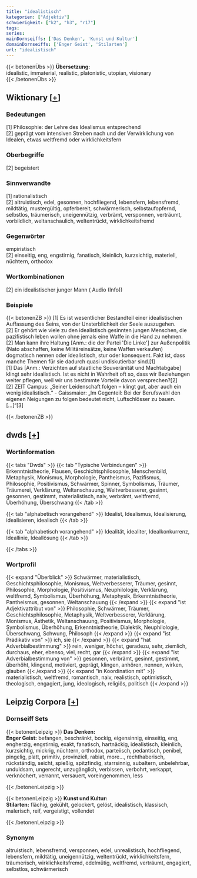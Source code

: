 ```yaml
---
title: "idealistisch"
kategorien: ["Adjektiv"]
schwierigkeit: ["k2", "h3", "r17"]
tags:
series:
mainDornseiffs: ['Das Denken', 'Kunst und Kultur']
domainDornseiffs: ['Enger Geist', 'Stilarten']
url: "idealistisch"
---
```


{{< betonenÜbs >}}
**Übersetzung:**  
idealistic, immaterial, realistic, platonistic, utopian, visionary  
{{< /betonenÜbs >}}

## Wiktionary [[+](https://de.wiktionary.org/wiki/idealistisch)]

### Bedeutungen
[1] Philosophie: der Lehre des Idealismus entsprechend  
[2] geprägt vom intensiven Streben nach und der Verwirklichung von Idealen, etwas weltfremd oder wirklichkeitsfern  

### Oberbegriffe
[2] begeistert  

### Sinnverwandte
[1] rationalistisch  
[2] altruistisch, edel, gesonnen, hochfliegend, lebensfern, lebensfremd, mildtätig, mustergültig, opferbereit, schwärmerisch, selbstaufopfernd, selbstlos, träumerisch, uneigennützig, verbrämt, versponnen, verträumt, vorbildlich, weltanschaulich, weltentrückt, wirklichkeitsfremd  

### Gegenwörter
empiristisch  
[2] einseitig, eng, engstirnig, fanatisch, kleinlich, kurzsichtig, materiell, nüchtern, orthodox  

### Wortkombinationen
[2] ein idealistischer junger Mann ( Audio (Info))  

### Beispiele
{{< betonenZB >}}
[1] Es ist wesentlicher Bestandteil einer idealistischen Auffassung des Seins, von der Unsterblichkeit der Seele auszugehen.  
[2] Er gehört wie viele zu den idealistisch gesinnten jungen Menschen, die pazifistisch leben wollen ohne jemals eine Waffe in die Hand zu nehmen.  
[2] Man kann ihre Haltung [Anm.: die der Partei 'Die Linke'] zur Außenpolitik (Nato abschaffen, keine Militäreinsätze, keine Waffen verkaufen) dogmatisch nennen oder idealistisch, stur oder konsequent. Fakt ist, dass manche Themen für sie dadurch quasi undiskutierbar sind.[1]  
[1] Das [Anm.: Verzichten auf staatliche Souveränität und Machtabgabe] klingt sehr idealistisch. Ist es nicht in Wahrheit oft so, dass wir Beziehungen weiter pflegen, weil wir uns bestimmte Vorteile davon versprechen?[2]  
[2] ZEIT Campus: „Seiner Leidenschaft folgen – klingt gut, aber auch ein wenig idealistisch.“ - Gaissmaier: „Im Gegenteil: Bei der Berufswahl den eigenen Neigungen zu folgen bedeutet nicht, Luftschlösser zu bauen. […]“[3]  

{{< /betonenZB >}}


## dwds [[+](https://www.dwds.de/wb/idealistisch)]

### Wortinformation
{{< tabs "Dwds" >}}
{{< tab "Typische Verbindungen" >}}
Erkenntnistheorie, Flausen, Geschichtsphilosophie, Menschenbild, Metaphysik, Monismus, Morphologie, Pantheismus, Pazifismus, Philosophie, Positivismus, Schwärmer, Spinner, Symbolismus, Träumer, Träumerei, Verklärung, Weltanschauung, Weltverbesserer, gesinnt, gesonnen, gestimmt, materialistisch, naiv, verbrämt, weltfremd, Überhöhung, Überschwang
{{< /tab >}}

{{< tab "alphabetisch vorangehend" >}}
Idealist, Idealismus, Idealisierung, idealisieren, idealisch
{{< /tab >}}

{{< tab "alphabetisch vorangehend" >}}
Idealität, idealiter, Idealkonkurrenz, Ideallinie, Ideallösung
{{< /tab >}}

{{< /tabs >}}

### Wortprofil
{{< expand "Überblick" >}} Schwärmer, materialistisch, Geschichtsphilosophie, Monismus, Weltverbesserer, Träumer, gesinnt, Philosophie, Morphologie, Positivismus, Neuphilologie, Verklärung, weltfremd, Symbolismus, Überhöhung, Metaphysik, Erkenntnistheorie, Pantheismus, gesonnen, Weltanschauung {{< /expand >}}
{{< expand "ist Adjektivattribut von" >}} Philosophie, Schwärmer, Träumer, Geschichtsphilosophie, Metaphysik, Weltverbesserer, Verklärung, Monismus, Ästhetik, Weltanschauung, Positivismus, Morphologie, Symbolismus, Überhöhung, Erkenntnistheorie, Dialektik, Neuphilologie, Überschwang, Schwung, Philosoph {{< /expand >}}
{{< expand "ist Prädikativ von" >}} ich, sie {{< /expand >}}
{{< expand "hat Adverbialbestimmung" >}} rein, weniger, höchst, geradezu, sehr, ziemlich, durchaus, eher, ebenso, viel, recht, gar {{< /expand >}}
{{< expand "ist Adverbialbestimmung von" >}} gesonnen, verbrämt, gesinnt, gestimmt, überhöht, klingend, motiviert, geprägt, klingen, anhören, nennen, wirken, glauben {{< /expand >}}
{{< expand "in Koordination mit" >}} materialistisch, weltfremd, romantisch, naiv, realistisch, optimistisch, theologisch, engagiert, jung, ideologisch, religiös, politisch {{< /expand >}}

## Leipzig Corpora [[+](https://corpora.uni-leipzig.de/en/res?word=idealistisch&corpusId=deu_newscrawl-public_2018)]

### Dornseiff Sets
{{< betonenLeipzig >}}
**Das Denken:**  
**Enger Geist:** befangen, beschränkt, bockig, eigensinnig, einseitig, eng, engherzig, engstirnig, exakt, fanatisch, hartnäckig, idealistisch, kleinlich, kurzsichtig, mickrig, nüchtern, orthodox, parteiisch, pedantisch, penibel, pingelig, platt, primitiv, provinziell, rabiat, more..., rechthaberisch, rückständig, seicht, spießig, spitzfindig, starrsinnig, subaltern, unbelehrbar, unduldsam, ungerecht, unzugänglich, verbissen, verbohrt, verkappt, verknöchert, verrannt, versauert, voreingenommen, less  

{{< /betonenLeipzig >}}


{{< betonenLeipzig >}}
**Kunst und Kultur:**  
**Stilarten:** flächig, gekühlt, gelockert, gelöst, idealistisch, klassisch, malerisch, reif, vergeistigt, vollendet  

{{< /betonenLeipzig >}}

### Synonym
altruistisch, lebensfremd, versponnen, edel, unrealistisch, hochfliegend, lebensfern, mildtätig, uneigennützig, weltentrückt, wirklichkeitsfern, träumerisch, wirklichkeitsfremd, edelmütig, weltfremd, verträumt, engagiert, selbstlos, schwärmerisch

